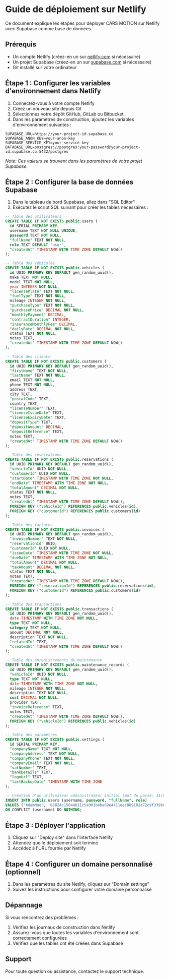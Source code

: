 # Guide de déploiement sur Netlify

Ce document explique les étapes pour déployer CARS MOTION sur Netlify avec Supabase comme base de données.

## Prérequis

- Un compte Netlify (créez-en un sur [netlify.com](https://netlify.com) si nécessaire)
- Un projet Supabase (créez-en un sur [supabase.com](https://supabase.com) si nécessaire)
- Git installé sur votre ordinateur

## Étape 1 : Configurer les variables d'environnement dans Netlify

1. Connectez-vous à votre compte Netlify
2. Créez un nouveau site depuis Git
3. Sélectionnez votre dépôt GitHub, GitLab ou Bitbucket
4. Dans les paramètres de construction, ajoutez les variables d'environnement suivantes :

```
SUPABASE_URL=https://your-project-id.supabase.co
SUPABASE_ANON_KEY=your-anon-key
SUPABASE_SERVICE_KEY=your-service-key
DATABASE_URL=postgres://postgres:your-password@your-project-id.supabase.co:5432/postgres
```

*Note: Ces valeurs se trouvent dans les paramètres de votre projet Supabase.*

## Étape 2 : Configurer la base de données Supabase

1. Dans le tableau de bord Supabase, allez dans "SQL Editor"
2. Exécutez le script SQL suivant pour créer les tables nécessaires :

```sql
-- Table des utilisateurs
CREATE TABLE IF NOT EXISTS public.users (
  id SERIAL PRIMARY KEY,
  username TEXT NOT NULL UNIQUE,
  password TEXT NOT NULL,
  "fullName" TEXT NOT NULL,
  role TEXT DEFAULT 'user',
  "createdAt" TIMESTAMP WITH TIME ZONE DEFAULT NOW()
);

-- Table des véhicules
CREATE TABLE IF NOT EXISTS public.vehicles (
  id UUID PRIMARY KEY DEFAULT gen_random_uuid(),
  make TEXT NOT NULL,
  model TEXT NOT NULL,
  year INTEGER NOT NULL,
  "licensePlate" TEXT NOT NULL,
  "fuelType" TEXT NOT NULL,
  mileage INTEGER NOT NULL,
  "purchaseType" TEXT NOT NULL,
  "purchasePrice" DECIMAL NOT NULL,
  "monthlyPayment" DECIMAL,
  "contractDuration" INTEGER,
  "insuranceMonthlyFee" DECIMAL,
  "dailyRate" DECIMAL NOT NULL,
  status TEXT NOT NULL,
  notes TEXT,
  "createdAt" TIMESTAMP WITH TIME ZONE DEFAULT NOW()
);

-- Table des clients
CREATE TABLE IF NOT EXISTS public.customers (
  id UUID PRIMARY KEY DEFAULT gen_random_uuid(),
  "firstName" TEXT NOT NULL,
  "lastName" TEXT NOT NULL,
  email TEXT NOT NULL,
  phone TEXT NOT NULL,
  address TEXT,
  city TEXT,
  "postalCode" TEXT,
  country TEXT,
  "licenseNumber" TEXT,
  "licenseIssueDate" TEXT,
  "licenseExpiryDate" TEXT,
  "depositType" TEXT,
  "depositAmount" DECIMAL,
  "depositReference" TEXT,
  notes TEXT,
  "createdAt" TIMESTAMP WITH TIME ZONE DEFAULT NOW()
);

-- Table des réservations
CREATE TABLE IF NOT EXISTS public.reservations (
  id UUID PRIMARY KEY DEFAULT gen_random_uuid(),
  "vehicleId" UUID NOT NULL,
  "customerId" UUID NOT NULL,
  "startDate" TIMESTAMP WITH TIME ZONE NOT NULL,
  "endDate" TIMESTAMP WITH TIME ZONE NOT NULL,
  "totalAmount" DECIMAL NOT NULL,
  status TEXT NOT NULL,
  notes TEXT,
  "createdAt" TIMESTAMP WITH TIME ZONE DEFAULT NOW(),
  FOREIGN KEY ("vehicleId") REFERENCES public.vehicles(id),
  FOREIGN KEY ("customerId") REFERENCES public.customers(id)
);

-- Table des factures
CREATE TABLE IF NOT EXISTS public.invoices (
  id UUID PRIMARY KEY DEFAULT gen_random_uuid(),
  "invoiceNumber" TEXT NOT NULL,
  "reservationId" UUID,
  "customerId" UUID NOT NULL,
  "issueDate" TIMESTAMP WITH TIME ZONE NOT NULL,
  "dueDate" TIMESTAMP WITH TIME ZONE NOT NULL,
  "totalAmount" DECIMAL NOT NULL,
  "taxAmount" DECIMAL NOT NULL,
  status TEXT NOT NULL,
  notes TEXT,
  "createdAt" TIMESTAMP WITH TIME ZONE DEFAULT NOW(),
  FOREIGN KEY ("reservationId") REFERENCES public.reservations(id),
  FOREIGN KEY ("customerId") REFERENCES public.customers(id)
);

-- Table des transactions
CREATE TABLE IF NOT EXISTS public.transactions (
  id UUID PRIMARY KEY DEFAULT gen_random_uuid(),
  date TIMESTAMP WITH TIME ZONE NOT NULL,
  type TEXT NOT NULL,
  category TEXT NOT NULL,
  amount DECIMAL NOT NULL,
  description TEXT NOT NULL,
  "relatedTo" TEXT,
  "createdAt" TIMESTAMP WITH TIME ZONE DEFAULT NOW()
);

-- Table des enregistrements de maintenance
CREATE TABLE IF NOT EXISTS public.maintenance_records (
  id UUID PRIMARY KEY DEFAULT gen_random_uuid(),
  "vehicleId" UUID NOT NULL,
  type TEXT NOT NULL,
  date TIMESTAMP WITH TIME ZONE NOT NULL,
  mileage INTEGER NOT NULL,
  description TEXT NOT NULL,
  cost DECIMAL NOT NULL,
  provider TEXT,
  "invoiceReference" TEXT,
  notes TEXT,
  "createdAt" TIMESTAMP WITH TIME ZONE DEFAULT NOW(),
  FOREIGN KEY ("vehicleId") REFERENCES public.vehicles(id)
);

-- Table des paramètres
CREATE TABLE IF NOT EXISTS public.settings (
  id SERIAL PRIMARY KEY,
  "companyName" TEXT NOT NULL,
  "companyAddress" TEXT NOT NULL,
  "companyPhone" TEXT NOT NULL,
  "companyEmail" TEXT NOT NULL,
  "vatNumber" TEXT,
  "bankDetails" TEXT,
  "logoUrl" TEXT,
  "lastBackupDate" TIMESTAMP WITH TIME ZONE
);

-- Création d'un utilisateur administrateur initial (mot de passe: 31/03/2025Location!)
INSERT INTO public.users (username, password, "fullName", role)
VALUES ('AdamNoe', '68824c15044b11c5a901b4ba69e4411eec889102a72c9f339b8abf9fc98b0e52.0f5d3c1e5cd0d1a39d4a38e38c6ec94b', 'Adam Noe', 'admin')
ON CONFLICT (username) DO NOTHING;
```

## Étape 3 : Déployer l'application

1. Cliquez sur "Deploy site" dans l'interface Netlify
2. Attendez que le déploiement soit terminé
3. Accédez à l'URL fournie par Netlify

## Étape 4 : Configurer un domaine personnalisé (optionnel)

1. Dans les paramètres du site Netlify, cliquez sur "Domain settings"
2. Suivez les instructions pour configurer votre domaine personnalisé

## Dépannage

Si vous rencontrez des problèmes :

1. Vérifiez les journaux de construction dans Netlify
2. Assurez-vous que toutes les variables d'environnement sont correctement configurées
3. Vérifiez que les tables ont été créées dans Supabase

## Support

Pour toute question ou assistance, contactez le support technique.